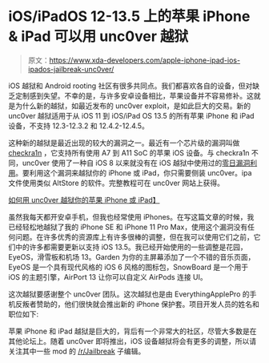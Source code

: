 # iOS/iPadOS 12-13.5 上的苹果 iPhone & iPad 可以用 unc0ver 越狱

> 原文：<https://www.xda-developers.com/apple-iphone-ipad-ios-ipados-jailbreak-unc0ver/>

iOS 越狱和 Android rooting 社区有很多共同点。我们都喜欢各自的设备，但对缺乏定制感到失望。不幸的是，与许多安卓设备相比，苹果设备并不容易修补。这就是为什么新的越狱，如最近发布的 unc0ver exploit，是如此巨大的交易。新的 unc0ver 越狱适用于从 iOS 11 到 iOS/iPad OS 13.5 的所有苹果 iPhone 和 iPad 设备，不支持 12.3-12.3.2 和 12.4.2-12.4.5。

这种新的越狱是最近出现的较大的漏洞之一。最近有一个芯片级的漏洞叫做 [checkra1n](https://checkra.in/) ，它支持所有使用 A7 到 A11 SoC 的苹果 iOS 设备。与 checkra1n 不同，unc0ver 使用了一种自 iOS 8 以来就没有在 iOS 越狱中使用过的[零日漏洞利用](https://twitter.com/Pwn20wnd/status/1264258454610259968?s=20)。要利用这个漏洞来越狱你的 iPhone 或 iPad，你只需要侧装 unc0ver。ipa 文件使用类似 AltStore 的软件。完整教程可在 unc0ver 网站上获得。

[如何用 unc0ver 越狱你的苹果 iPhone 或 iPad】](https://unc0ver.dev/)

虽然我每天都开安卓手机，但我也经常使用 iPhones。在写这篇文章的时候，我已经轻松地越狱了我的 iPhone SE 和 iPhone 11 Pro Max，使用这个漏洞没有任何问题。在许多优秀的资源库上有许多很棒的调整，但在我可以使用它们之前，它们中的许多都需要更新以支持 iOS 13.5。我已经开始使用的一些调整是花园，EyeOS，滑雪板和机场 13。Garden 为你的主屏幕添加了一个不错的音乐页面，EyeOS 是一个具有现代风格的 iOS 6 风格的图标包，SnowBoard 是一个用于 iOS 的主题引擎，AirPort 13 让你可以自定义 AirPods 连接 UI。

这次越狱要感谢整个 unc0ver 团队。这次越狱也是由 EverythingApplePro 的手机反叛者赞助的，他们很快就会推出新的 iPhone 保护套。项目开发人员的姓名和职位如下:

苹果 iPhone 和 iPad 越狱是巨大的，背后有一个非常大的社区，尽管大多数是在其他论坛上。随着 unc0ver 即将推出，iOS 设备越狱将会有更多的调整，所以请关注其中一些 mod 的 [/r/Jailbreak](https://www.reddit.com/r/jailbreak) 子编辑。